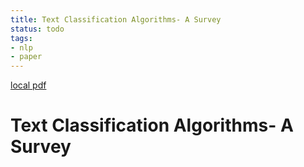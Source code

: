 ```yaml
---
title: Text Classification Algorithms- A Survey
status: todo
tags:
- nlp
- paper
---
```


[local pdf](../../../pdfs/Text%20Classification%20Algorithms-%20A%20Survey.pdf)

# Text Classification Algorithms- A Survey
